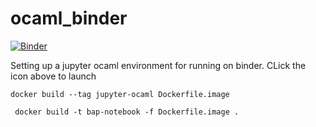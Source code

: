 # ocaml_binder

[![Binder](https://mybinder.org/badge_logo.svg)](https://mybinder.org/v2/gh/philzook58/ocaml_binder/master)



Setting up a jupyter ocaml environment for running on binder. CLick the icon above to launch

`docker build --tag jupyter-ocaml Dockerfile.image`

` docker build -t bap-notebook -f Dockerfile.image .`